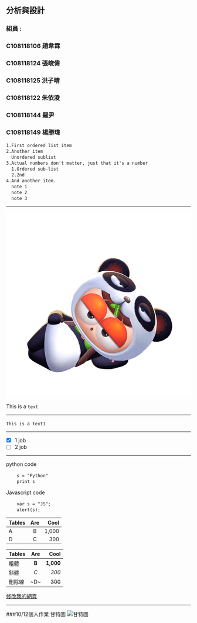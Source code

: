 ## 分析與設計

### 組員 :
### C108118106 趙韋霖
### C108118124 張峻偉
### C108118125 洪子晴
### C108118122 朱依淩
### C108118144 羅尹
### C108118149 楊勝瑋

    1.First ordered list item
    2.Another item
      Unordered sublist  
    3.Actual numbers don't matter, just that it's a number  
      1.Ordered sub-list  
      2.2nd  
    4.And another item.  
      note 1  
      note 2  
      note 3  
****
![睏寶](睏寶.png)


This is a `text`
****


```This is a text1```
****
- [x] 1 job
- [ ]  2 job
****
python code
```
    s = "Python"
    print s
```
Javascript code
```
    var s = "JS";
    alert(s);
```
| Tables        | Are           | Cool           |
| ------------- | :-----:       | ----:          |
| A             | B             | 1,000          |
| D             | C             | 300            |

| Tables           |Are            | Cool           |
| -------------    |:-----:        | ----:          |
|粗體              |**B**          |**1,000**        |
|斜體              |*C*            |*300*            |
|刪除線            |~D~            |~~300~~          |



[修改我的網頁](https://github.com/emily10-maker/first/edit/main/README.md)


****
###10/12個人作業
    甘特圖
![甘特圖](甘特圖.png)
    


